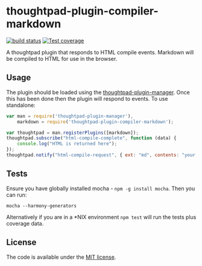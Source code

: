 thoughtpad-plugin-compiler-markdown
=================================

[![build status][travis-image]][travis-url]
[![Test coverage][coveralls-image]][coveralls-url]

A thoughtpad plugin that responds to HTML compile events. Markdown will be compiled to HTML for use in the browser.

## Usage

The plugin should be loaded using the [thoughtpad-plugin-manager](https://github.com/hmmdeif/thoughtpad-plugin-manager). Once this has been done then the plugin will respond to events. To use standalone:

```JavaScript
var man = require('thoughtpad-plugin-manager'),
    markdown = require('thoughtpad-plugin-compiler-markdown');

var thoughtpad = man.registerPlugins([markdown]);
thoughtpad.subscribe("html-compile-complete", function (data) {
    console.log("HTML is returned here"); 
});
thoughtpad.notify("html-compile-request", { ext: "md", contents: "your markdown code here" });
```

## Tests

Ensure you have globally installed mocha - `npm -g install mocha`. Then you can run:

`mocha --harmony-generators`

Alternatively if you are in a *NIX environment `npm test` will run the tests plus coverage data.

## License

The code is available under the [MIT license](http://deif.mit-license.org/).

[travis-image]: https://img.shields.io/travis/hmmdeif/thoughtpad-plugin-compiler-markdown/master.svg?style=flat-square
[travis-url]: https://travis-ci.org/hmmdeif/thoughtpad-plugin-compiler-markdown
[coveralls-image]: https://img.shields.io/coveralls/hmmdeif/thoughtpad-plugin-compiler-markdown/master.svg?style=flat-square
[coveralls-url]: https://coveralls.io/r/hmmdeif/thoughtpad-plugin-compiler-markdown?branch=master
